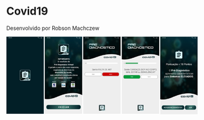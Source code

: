 # Covid19
Desenvolvido por Robson Machczew

![Alt text](https://github.com/hubosong/Covid19/blob/master/app/src/main/res/drawable/screens.png?raw=true "screens")
